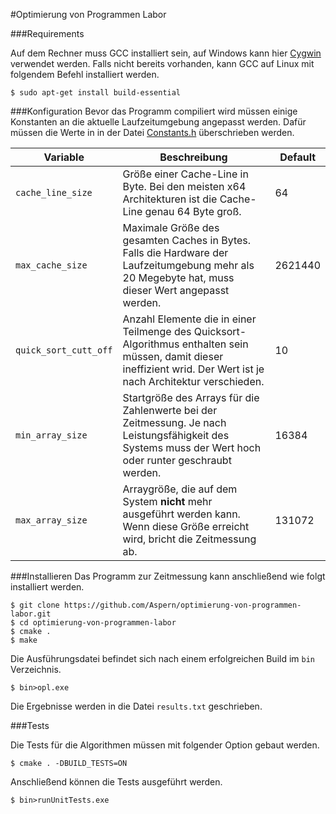 #Optimierung von Programmen Labor

###Requirements

Auf dem Rechner muss GCC installiert sein, auf Windows kann hier [Cygwin](https://www.cygwin.com/) verwendet werden.
Falls nicht bereits vorhanden, kann GCC auf Linux mit folgendem Befehl installiert werden.

    $ sudo apt-get install build-essential 
    
###Konfiguration
Bevor das Programm compiliert wird müssen einige Konstanten an die aktuelle Laufzeitumgebung angepasst werden.
Dafür müssen die Werte in in der Datei [Constants.h]((https://github.com/Aspern/optimierung-von-programmen-labor/blob/master/src/runtime/Constants.h))
überschrieben werden.

|Variable|Beschreibung|Default|
|---|----|----|
|`cache_line_size`|Größe einer Cache-Line in Byte. Bei den meisten x64 Architekturen ist die Cache-Line genau 64 Byte groß.|64|
|`max_cache_size`|Maximale Größe des gesamten Caches in Bytes. Falls die Hardware der Laufzeitumgebung mehr als 20 Megebyte hat, muss dieser Wert angepasst werden.|2621440|
|`quick_sort_cutt_off`|Anzahl Elemente die in einer Teilmenge des Quicksort-Algorithmus enthalten sein müssen, damit dieser ineffizient wrid. Der Wert ist je nach Architektur verschieden.|10|
|`min_array_size`|Startgröße des Arrays für die Zahlenwerte bei der Zeitmessung. Je nach Leistungsfähigkeit des Systems muss der Wert hoch oder runter geschraubt werden.|16384|
|`max_array_size`|Arraygröße, die auf dem System **nicht** mehr ausgeführt werden kann. Wenn diese Größe erreicht wird, bricht die Zeitmessung ab.|131072|

###Installieren
Das Programm zur Zeitmessung kann anschließend wie folgt installiert werden.

    $ git clone https://github.com/Aspern/optimierung-von-programmen-labor.git
    $ cd optimierung-von-programmen-labor
    $ cmake .
    $ make

Die Ausführungsdatei befindet sich nach einem erfolgreichen Build im `bin` Verzeichnis.

    $ bin>opl.exe
    
Die Ergebnisse werden in die Datei `results.txt` geschrieben.
    
###Tests

Die Tests für die Algorithmen müssen mit folgender Option gebaut werden.

    $ cmake . -DBUILD_TESTS=ON
    
Anschließend können die Tests ausgeführt werden.

    $ bin>runUnitTests.exe



